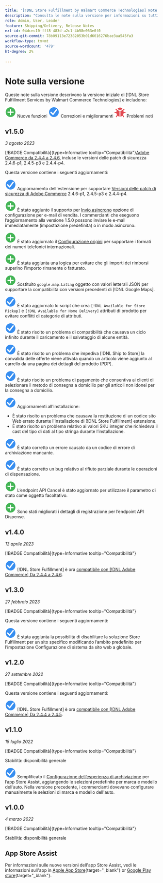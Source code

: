 ```yaml
---
title: '[!DNL Store Fulfillment by Walmart Commerce Technologies] Note sulla versione'
description: "Consulta le note sulla versione per informazioni su tutti [!DNL Store Fulfillment by Walmart Commerce Technologies] versioni."
role: Admin, User, Leader
feature: Shipping/Delivery, Release Notes
exl-id: 04dcec10-fff8-483d-a2c1-4b58e063e0f0
source-git-commit: 78b09113e72382053b01d6016276bae3aa545fa3
workflow-type: tm+mt
source-wordcount: '479'
ht-degree: 2%

---
```


# Note sulla versione

Queste note sulla versione descrivono la versione iniziale di [!DNL Store Fulfillment Services by Walmart Commerce Technologies] e includono:

![Nuovo](../assets/new.svg) Nuove funzioni
![Problema risolto](../assets/fix.svg) Correzioni e miglioramenti
![Problema noto](../assets/bug.svg) Problemi noti

## v1.5.0

*3 agosto 2023*

[!BADGE Compatibilità]{type=Informative tooltip="Compatibilità"}[Adobe Commerce da 2.4.4 a 2.4.6](https://experienceleague.adobe.com/docs/commerce-operations/release/product-availability.html), incluse le versioni delle patch di sicurezza 2.4.6-p1, 2.4.5-p3 e 2.4.4-p4.

Questa versione contiene i seguenti aggiornamenti:

![Nuovo](../assets/fix.svg) Aggiornamento dell&#39;estensione per supportare [Versioni delle patch di sicurezza di Adobe Commerce](https://experienceleague.adobe.com/docs/commerce-operations/release/notes/security-patches/overview.html) 2.4.6-p1, 2.4.5-p3 e 2.4.4-p4.

![Nuovo](../assets/new.svg)<!-- WMTP-918 --> È stato aggiunto il supporto per [Invio asincrono](sales-emails.md) opzione di configurazione per e-mail di vendita. I commercianti che eseguono l’aggiornamento alla versione 1.5.0 possono inviare le e-mail immediatamente (impostazione predefinita) o in modo asincrono.

![Nuovo](../assets/new.svg)<!-- WMTP-916--> È stato aggiornato il [Configurazione origini](merchant-store-configuration.md) per supportare i formati dei numeri telefonici internazionali.

![Nuovo](../assets/new.svg) È stata aggiunta una logica per evitare che gli importi dei rimborsi superino l&#39;importo rimanente o fatturato.

![Nuovo](../assets/new.svg)<!-- WMTP-882 --> Sostituito `google.map.LatLng` oggetto con valori letterali JSON per supportare la compatibilità con versioni precedenti di [!DNL Google Maps].

![Problema risolto](../assets/fix.svg)<!-- WMTP- --> È stato aggiornato lo script che crea `[!DNL Available for Store Pickup]` e `[!DNL Available for Home Delivery]` attributi di prodotto per evitare conflitti di categorie di attributi.

![Problema risolto](../assets/fix.svg)<!-- WMTP-915 --> È stato risolto un problema di compatibilità che causava un ciclo infinito durante il caricamento e il salvataggio di alcune entità.

![Problema risolto](../assets/fix.svg)<!-- WMTP-921 --> È stato risolto un problema che impediva [!DNL Ship to Store] la convalida delle offerte viene attivata quando un articolo viene aggiunto al carrello da una pagina dei dettagli del prodotto (PDP).

![Problema risolto](../assets/fix.svg)<!-- WMTP- 932 --> È stato risolto un problema di pagamento che consentiva ai clienti di selezionare il metodo di consegna a domicilio per gli articoli non idonei per la consegna a domicilio.

![Problema risolto](../assets/fix.svg) Aggiornamenti all&#39;installazione:

- <!-- WMTP-880--> È stato risolto un problema che causava la restituzione di un codice sito Web errato durante l&#39;installazione di [!DNL Store Fulfillment] estensione.

- <!-- WMTP-878--> È stato risolto un problema relativo ai valori SKU integer che richiedeva il cast del tipo di dati al tipo stringa durante l’installazione.

![Problema risolto](../assets/fix.svg)<!-- WMTP-915--> È stato corretto un errore causato da un codice di errore di archiviazione mancante.

![Problema risolto](../assets/fix.svg)<!-- WMTP-932 --> È stato corretto un bug relativo al rifiuto parziale durante le operazioni di dispensazione.

![Nuovo](../assets/new.svg)<!-- WMTP-953 --> L’endpoint API Cancel è stato aggiornato per utilizzare il parametro di stato come oggetto facoltativo.

![Nuovo](../assets/new.svg)<!-- WMTP-960 --> Sono stati migliorati i dettagli di registrazione per l’endpoint API Dispense.

## v1.4.0

*13 aprile 2023*

[!BADGE Compatibilità]{type=Informative tooltip="Compatibilità"}

![Nuovo](../assets/fix.svg) [!DNL Store Fulfillment] è ora [compatibile con [!DNL Adobe Commerce] Da 2.4.4 a 2.4.6](https://experienceleague.adobe.com/docs/commerce-operations/release/product-availability.html).


## v1.3.0

*27 febbraio 2023*

[!BADGE Compatibilità]{type=Informative tooltip="Compatibilità"}

Questa versione contiene i seguenti aggiornamenti:

![Nuovo](../assets/fix.svg)<!-- WMTP-795 --> È stata aggiunta la possibilità di disabilitare la soluzione Store Fulfillment per un sito specifico modificando l’ambito predefinito per l’impostazione Configurazione di sistema da sito web a globale.

## v1.2.0

*27 settembre 2022*

[!BADGE Compatibilità]{type=Informative tooltip="Compatibilità"}

Questa versione contiene i seguenti aggiornamenti:

![Nuovo](../assets/fix.svg) [!DNL Store Fulfillment] è ora [compatibile con [!DNL Adobe Commerce] Da 2.4.4 a 2.4.5](https://experienceleague.adobe.com/docs/commerce-operations/release/product-availability.html).


## v1.1.0

*15 luglio 2022*

[!BADGE Compatibilità]{type=Informative tooltip="Compatibilità"}

Stabilità: disponibilità generale

![Nuovo](../assets/fix.svg)<!-- WMTP-731 --> Semplificato il [Configurazione dell’esperienza di archiviazione](check-in-experience-setup.md) per l’app Store Assist, aggiungendo le selezioni predefinite per marca e modello dell’auto. Nella versione precedente, i commercianti dovevano configurare manualmente le selezioni di marca e modello dell&#39;auto.

## v1.0.0

*4 marzo 2022*

[!BADGE Compatibilità]{type=Informative tooltip="Compatibilità"}

Stabilità: disponibilità generale

## App Store Assist

Per informazioni sulle nuove versioni dell&#39;app Store Assist, vedi le informazioni sull&#39;app in [Apple App Store](https://apps.apple.com/us/app/store-assist-by-walmart/id1609281539){target="_blank"} or [Google Play store](https://play.google.com/store/apps/details?id=com.walmart.faas.storeassist){target="_blank"}.
